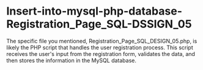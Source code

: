 # Insert-into-mysql-php-database-Registration_Page_SQL-DSSIGN_05
The specific file you mentioned, Registration_Page_SQL_DESIGN_05.php, is likely the PHP script that handles the user registration process. This script receives the user's input from the registration form, validates the data, and then stores the information in the MySQL database.

